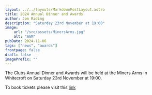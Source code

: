 ```yaml
---
layout: ../../layouts/MarkdownPostLayout.astro
title: 2024 Annual Dinner and Awards
author: Jon Riding
description: "Saturday 23rd November at 19:00"
image:
    url: "/src/assets/MinersArms.jpg"
    alt: "AGM"
pubDate: 2024-11-06
tags: ["news", "awards"]
frontpage: false
draft: false
imagePrefix: ""
---
```

The Clubs Annual Dinner and Awards will be held at the Miners Arms in Whitecroft on Saturday 23rd November at 19:00.

To book tickets please visit this <a href="https://www.eventbrite.co.uk/e/rdfcc-annual-dinner-and-awards-tickets-1046308124767" target="_blank">link</a>
